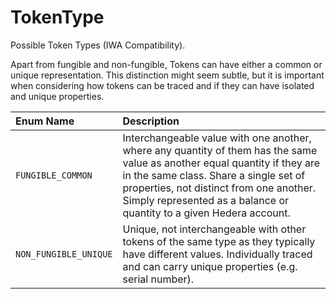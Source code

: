 # TokenType

Possible Token Types \(IWA Compatibility\).  
  
Apart from fungible and non-fungible, Tokens can have either a common or unique representation. This distinction might seem subtle, but it is important when considering how tokens can be traced and if they can have isolated and unique properties.

| Enum Name | Description |
| :--- | :--- |
| `FUNGIBLE_COMMON` | Interchangeable value with one another, where any quantity of them has the same value as another equal quantity if they are in the same class. Share a single set of properties, not distinct from one another. Simply represented as a balance or quantity to a given Hedera account. |
| `NON_FUNGIBLE_UNIQUE` | Unique, not interchangeable with other tokens of the same type as they typically have different values. Individually traced and can carry unique properties \(e.g. serial number\). |

#### 

